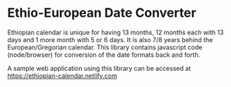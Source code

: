 # Ethio-European Date Converter

Ethiopian calendar is unique for having 13 months, 12 months each with 13 days and 1 more month with 5 or 6 days. It is also 7/8 years behind the European/Gregorian calendar.
This library contains javascript code (node/browser) for conversion of the date formats back and forth.

A sample web application using this library can be accessed at https://ethiopian-calendar.netlify.com
